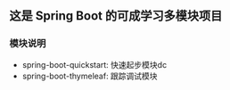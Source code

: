 ## 这是 Spring Boot 的可成学习多模块项目
### 模块说明
- spring-boot-quickstart: 快速起步模块dc
- spring-boot-thymeleaf: 跟踪调试模块

